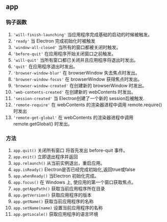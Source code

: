 ## app
### 钩子函数
1. <code>'will-finish-launching'</code> 当应用程序完成基础的启动的时候被触发。
2. <code>'ready'</code> 当 Electron 完成初始化时被触发
3. <code>'window-all-closed'</code> 当所有的窗口都被关闭时触发。
4. <code>'before-quit'</code> 在应用程序开始关闭窗口之前触发。
5. <code>'will-quit'</code> 当所有窗口都已关闭并且应用程序将退出时发出。
6. <code>'quit'</code> 在应用程序退出时发出。
7. <code>'browser-window-blur'</code> 在 browserWindow 失去焦点时发出。
8. <code>'browser-window-focus'</code> 在 browserWindow 获得焦点时发出。
9. <code>'browser-window-created'</code> 在创建新的 browserWindow 时发出。
10. <code>'web-contents-created'</code> 在创建新的 webContents 时发出。
11. <code>'session-created'</code> 当 Electron创建了一个新的 session后被触发.
12. <code>'remote-require'</code> 在 webContents 的渲染器进程中调用 remote.require() 时发出
13. <code>'remote-get-global'</code> 在 webContents 的渲染器进程中调用 remote.getGlobal() 时发出。
### 方法
1. <code>app.quit()</code> 关闭所有窗口 将首先发出 before-quit 事件。
2. <code>app.exit()</code> 立即退出程序并返回
3. <code>app.relaunch()</code> 从当前实例退出，重启应用。
4. <code>app.isReady()</code>  Electron是否已经完成初始化,返回true或false
5. <code>app.whenReady()</code> 当Electron 初始化完成。
6. <code>app.focus()</code> 在 Windows 上, 使应用的第一个窗口获取焦点。
7. <code>app.getAppPath()</code> 获取当前应用程序所在目录
8. <code>app.getVersion()</code> 获取应用程序的版本
9. <code>app.getName()</code> 获取当前应用程序的名称
10. <code>app.setName(name)</code> 设置当前应用程序的名称
11. <code>app.getLocale()</code> 获取应用程序的语言环境